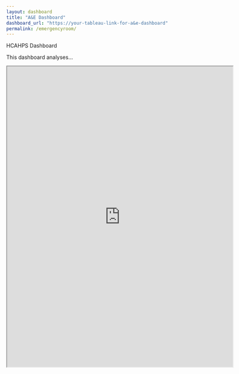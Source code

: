 ```yaml
---
layout: dashboard
title: "A&E Dashboard"
dashboard_url: "https://your-tableau-link-for-a&e-dashboard"
permalink: /emergencyroom/
---
```


HCAHPS Dashboard

<p>This dashboard analyses...</p>

<iframe src="https://public.tableau.com/views/HCAHPSPatientSurveySatisfactionScores/HCAHPSSurveyDashboard?:showVizHome=no&embed=true" width="600" height="800"></iframe>
